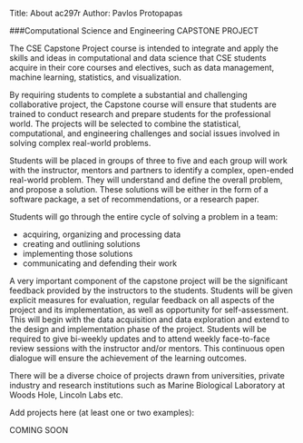 Title: About ac297r
Author: Pavlos Protopapas


###Computational Science and Engineering CAPSTONE PROJECT

The CSE Capstone Project course is intended to integrate and apply the skills and ideas in computational and data science that CSE students acquire in their core courses and electives, such as data management, machine learning, statistics, and visualization. 

By requiring students to complete a substantial and challenging collaborative project, the Capstone course will ensure that students are trained to conduct research and prepare students for the professional world. The projects will be selected to combine the statistical, computational, and engineering challenges and social issues involved in solving complex real-world problems.   

Students will be placed in groups of three to five and each group will work with the instructor, mentors and partners to identify a complex, open-ended real-world problem. They will understand and define the overall problem, and propose a solution. These solutions will be either in the form of a software package, a set of recommendations, or a research paper. 

Students will go through the entire cycle of solving a problem in a team: 

* acquiring, organizing and processing data
* creating and outlining solutions
* implementing those solutions
* communicating and defending their work

A very important component of the capstone project will be the significant feedback provided by the instructors to the students. Students will be given explicit measures for evaluation, regular feedback on all aspects of the project and its implementation, as well as opportunity for self-assessment. This will begin with the data acquisition and data exploration and extend to the design and implementation phase of the project. Students will be required to give bi-weekly updates and to attend weekly face-to-face review sessions with the instructor and/or mentors. This continuous open dialogue will ensure the achievement of the learning outcomes.

There will be a diverse choice of projects drawn from universities, private industry and research institutions such as Marine Biological Laboratory at Woods Hole, Lincoln Labs etc. 

Add projects here (at least one or two examples): 

COMING SOON
